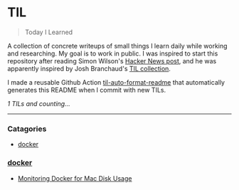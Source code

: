 # TIL
> Today I Learned

A collection of concrete writeups of small things I learn daily while working
and researching. My goal is to work in public. I was inspired to start this
repository after reading Simon Wilson's [Hacker News post][1], and he was
apparently inspired by Josh Branchaud's [TIL collection][2].

I made a reusable Github Action [til-auto-format-readme][3] that automatically
generates this README when I commit with new TILs.


_1 TILs and counting..._

---

### Catagories

- [docker](#docker)

### [docker](#docker)
- [Monitoring Docker for Mac Disk Usage](docker/monitoring-docker-for-mac-disk-use.md)

[1]: https://simonwillison.net/2020/Apr/20/self-rewriting-readme/
[2]: https://github.com/jbranchaud/til
[3]: https://github.com/marketplace/actions/til-auto-format-readme

